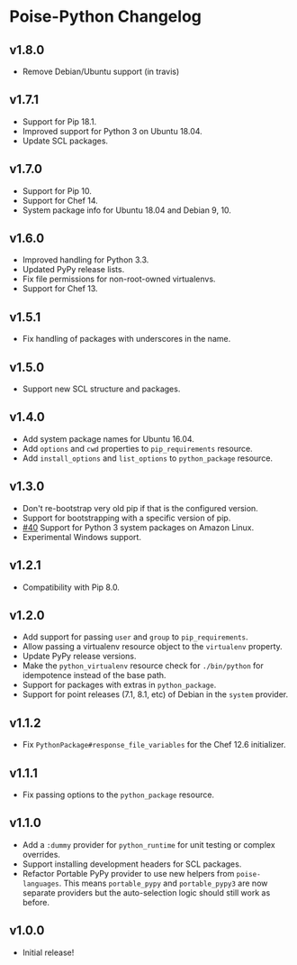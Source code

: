 # Poise-Python Changelog

## v1.8.0

* Remove Debian/Ubuntu support (in travis)

## v1.7.1

* Support for Pip 18.1.
* Improved support for Python 3 on Ubuntu 18.04.
* Update SCL packages.

## v1.7.0

* Support for Pip 10.
* Support for Chef 14.
* System package info for Ubuntu 18.04 and Debian 9, 10.

## v1.6.0

* Improved handling for Python 3.3.
* Updated PyPy release lists.
* Fix file permissions for non-root-owned virtualenvs.
* Support for Chef 13.

## v1.5.1

* Fix handling of packages with underscores in the name.

## v1.5.0

* Support new SCL structure and packages.

## v1.4.0

* Add system package names for Ubuntu 16.04.
* Add `options` and `cwd` properties to `pip_requirements` resource.
* Add `install_options` and `list_options` to `python_package` resource.

## v1.3.0

* Don't re-bootstrap very old pip if that is the configured version.
* Support for bootstrapping with a specific version of pip.
* [#40](https://github.com/poise/poise-python/pulls/40) Support for Python 3 system packages on Amazon Linux.
* Experimental Windows support.

## v1.2.1

* Compatibility with Pip 8.0.

## v1.2.0

* Add support for passing `user` and `group` to `pip_requirements`.
* Allow passing a virtualenv resource object to the `virtualenv` property.
* Update PyPy release versions.
* Make the `python_virtualenv` resource check for `./bin/python` for idempotence
  instead of the base path.
* Support for packages with extras in `python_package`.
* Support for point releases (7.1, 8.1, etc) of Debian in the `system` provider.

## v1.1.2

* Fix `PythonPackage#response_file_variables` for the Chef 12.6 initializer.

## v1.1.1

* Fix passing options to the `python_package` resource.

## v1.1.0

* Add a `:dummy` provider for `python_runtime` for unit testing or complex overrides.
* Support installing development headers for SCL packages.
* Refactor Portable PyPy provider to use new helpers from `poise-languages`. This
  means `portable_pypy` and `portable_pypy3` are now separate providers but the
  auto-selection logic should still work as before.

## v1.0.0

* Initial release!

